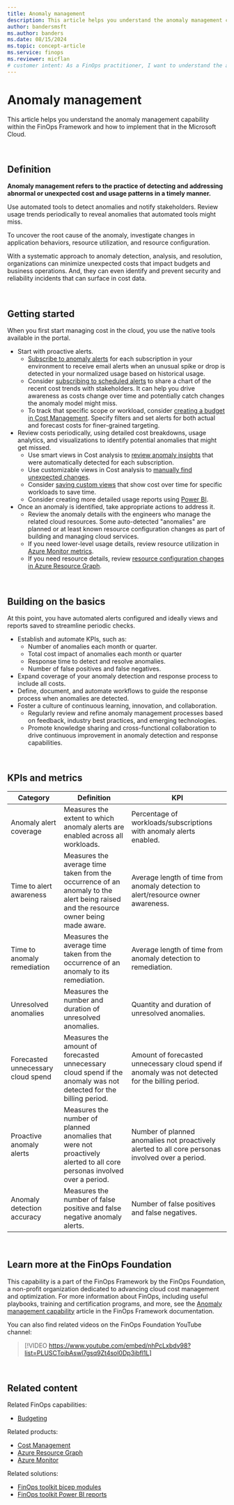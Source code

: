 ```yaml
---
title: Anomaly management
description: This article helps you understand the anomaly management capability within the FinOps Framework and how to implement that in the Microsoft Cloud.
author: bandersmsft
ms.author: banders
ms.date: 08/15/2024
ms.topic: concept-article
ms.service: finops
ms.reviewer: micflan
# customer intent: As a FinOps practitioner, I want to understand the anomaly management capability so that I can implement it in the Microsoft Cloud.
---
```



<!-- markdownlint-disable-next-line MD025 -->
# Anomaly management

This article helps you understand the anomaly management capability within the FinOps Framework and how to implement that in the Microsoft Cloud.

<br>

## Definition

**Anomaly management refers to the practice of detecting and addressing abnormal or unexpected cost and usage patterns in a timely manner.**

Use automated tools to detect anomalies and notify stakeholders. Review usage trends periodically to reveal anomalies that automated tools might miss.

To uncover the root cause of the anomaly, investigate changes in application behaviors, resource utilization, and resource configuration.

With a systematic approach to anomaly detection, analysis, and resolution, organizations can minimize unexpected costs that impact budgets and business operations. And, they can even identify and prevent security and reliability incidents that can surface in cost data.

<br>

## Getting started

When you first start managing cost in the cloud, you use the native tools available in the portal.

- Start with proactive alerts.
  - [Subscribe to anomaly alerts](/azure/cost-management-billing/understand/analyze-unexpected-charges#create-an-anomaly-alert) for each subscription in your environment to receive email alerts when an unusual spike or drop is detected in your normalized usage based on historical usage.
  - Consider [subscribing to scheduled alerts](/azure/cost-management-billing/costs/save-share-views#subscribe-to-scheduled-alerts) to share a chart of the recent cost trends with stakeholders. It can help you drive awareness as costs change over time and potentially catch changes the anomaly model might miss.
  - To track that specific scope or workload, consider [creating a budget in Cost Management](/azure/cost-management-billing/costs/tutorial-acm-create-budgets). Specify filters and set alerts for both actual and forecast costs for finer-grained targeting.
- Review costs periodically, using detailed cost breakdowns, usage analytics, and visualizations to identify potential anomalies that might get missed.
  - Use smart views in Cost analysis to [review anomaly insights](/azure/cost-management-billing/understand/analyze-unexpected-charges#identify-cost-anomalies) that were automatically detected for each subscription.
  - Use customizable views in Cost analysis to [manually find unexpected changes](/azure/cost-management-billing/understand/analyze-unexpected-charges#manually-find-unexpected-cost-changes).
  - Consider [saving custom views](/azure/cost-management-billing/costs/save-share-views) that show cost over time for specific workloads to save time.
  - Consider creating more detailed usage reports using [Power BI](../../toolkit/power-bi/reports.md).
- Once an anomaly is identified, take appropriate actions to address it.
  - Review the anomaly details with the engineers who manage the related cloud resources. Some auto-detected "anomalies" are planned or at least known resource configuration changes as part of building and managing cloud services.
  - If you need lower-level usage details, review resource utilization in [Azure Monitor metrics](/azure/azure-monitor/essentials/metrics-getting-started).
  - If you need resource details, review [resource configuration changes in Azure Resource Graph](/azure/governance/resource-graph/how-to/get-resource-changes).

<br>

## Building on the basics

At this point, you have automated alerts configured and ideally views and reports saved to streamline periodic checks.

- Establish and automate KPIs, such as:
  - Number of anomalies each month or quarter.
  - Total cost impact of anomalies each month or quarter
  - Response time to detect and resolve anomalies.
  - Number of false positives and false negatives.
- Expand coverage of your anomaly detection and response process to include all costs.
- Define, document, and automate workflows to guide the response process when anomalies are detected.
- Foster a culture of continuous learning, innovation, and collaboration.
  - Regularly review and refine anomaly management processes based on feedback, industry best practices, and emerging technologies.
  - Promote knowledge sharing and cross-functional collaboration to drive continuous improvement in anomaly detection and response capabilities.

<br>

## KPIs and metrics

| **Category** | **Definition** | **KPI** |
|--------------|----------------|---------|
| Anomaly alert coverage | Measures the extent to which anomaly alerts are enabled across all workloads. | Percentage of workloads/subscriptions with anomaly alerts enabled. |
| Time to alert awareness | Measures the average time taken from the occurrence of an anomaly to the alert being raised and the resource owner being made aware. | Average length of time from anomaly detection to alert/resource owner awareness. |
| Time to anomaly remediation | Measures the average time taken from the occurrence of an anomaly to its remediation. | Average length of time from anomaly detection to remediation. |
| Unresolved anomalies | Measures the number and duration of unresolved anomalies. | Quantity and duration of unresolved anomalies. |
| Forecasted unnecessary cloud spend | Measures the amount of forecasted unnecessary cloud spend if the anomaly was not detected for the billing period. | Amount of forecasted unnecessary cloud spend if anomaly was not detected for the billing period. |
| Proactive anomaly alerts | Measures the number of planned anomalies that were not proactively alerted to all core personas involved over a period. | Number of planned anomalies not proactively alerted to all core personas involved over a period. |
| Anomaly detection accuracy | Measures the number of false positive and false negative anomaly alerts. | Number of false positives and false negatives. |

<br>

## Learn more at the FinOps Foundation

This capability is a part of the FinOps Framework by the FinOps Foundation, a non-profit organization dedicated to advancing cloud cost management and optimization. For more information about FinOps, including useful playbooks, training and certification programs, and more, see the [Anomaly management capability](https://www.finops.org/framework/capabilities/anomaly-management) article in the FinOps Framework documentation.

You can also find related videos on the FinOps Foundation YouTube channel:

> [!VIDEO https://www.youtube.com/embed/nhPcLxbdv98?list=PLUSCToibAswl7gsq9Zt4sol0Dp3ibfl1L]

<br>

## Related content

Related FinOps capabilities:

- [Budgeting](../quantify/budgeting.md)

Related products:

- [Cost Management](/azure/cost-management-billing/costs/)
- [Azure Resource Graph](/azure/governance/resource-graph/)
- [Azure Monitor](/azure/azure-monitor/)

Related solutions:

- [FinOps toolkit bicep modules](../../toolkit/bicep-registry/modules.md)
- [FinOps toolkit Power BI reports](../../toolkit/power-bi/reports.md)

<br>
